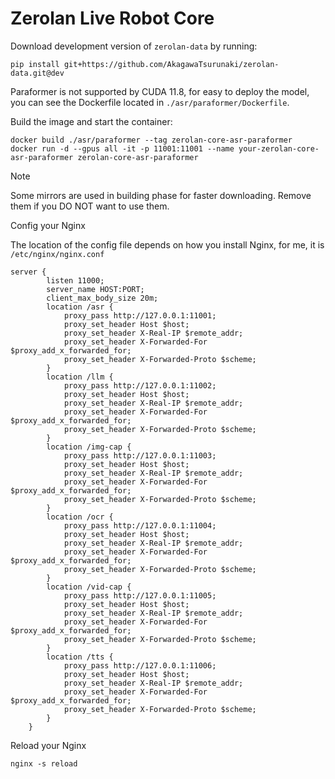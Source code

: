 # Zerolan Live Robot Core

Download development version of `zerolan-data` by running: 

```shell
pip install git+https://github.com/AkagawaTsurunaki/zerolan-data.git@dev
```

Paraformer is not supported by CUDA 11.8, for easy to deploy the model, you can see the Dockerfile located in `./asr/paraformer/Dockerfile`.

Build the image and start the container:

```shell
docker build ./asr/paraformer --tag zerolan-core-asr-paraformer
docker run -d --gpus all -it -p 11001:11001 --name your-zerolan-core-asr-paraformer zerolan-core-asr-paraformer
```

> [!NOTE]
> Some mirrors are used in building phase for faster downloading. Remove them if you DO NOT want to use them.

Config your Nginx

The location of the config file depends on how you install Nginx, for me, it is `/etc/nginx/nginx.conf`

```
server {
        listen 11000;
        server_name HOST:PORT;
        client_max_body_size 20m;
        location /asr {
            proxy_pass http://127.0.0.1:11001;
            proxy_set_header Host $host;             
            proxy_set_header X-Real-IP $remote_addr; 
            proxy_set_header X-Forwarded-For $proxy_add_x_forwarded_for;
            proxy_set_header X-Forwarded-Proto $scheme;  
        }
        location /llm {
            proxy_pass http://127.0.0.1:11002;
            proxy_set_header Host $host;             
            proxy_set_header X-Real-IP $remote_addr; 
            proxy_set_header X-Forwarded-For $proxy_add_x_forwarded_for;
            proxy_set_header X-Forwarded-Proto $scheme;  
        }
        location /img-cap {
            proxy_pass http://127.0.0.1:11003;
            proxy_set_header Host $host;             
            proxy_set_header X-Real-IP $remote_addr; 
            proxy_set_header X-Forwarded-For $proxy_add_x_forwarded_for;
            proxy_set_header X-Forwarded-Proto $scheme;  
        }
        location /ocr {
            proxy_pass http://127.0.0.1:11004;
            proxy_set_header Host $host;             
            proxy_set_header X-Real-IP $remote_addr; 
            proxy_set_header X-Forwarded-For $proxy_add_x_forwarded_for;
            proxy_set_header X-Forwarded-Proto $scheme;  
        }
        location /vid-cap {
            proxy_pass http://127.0.0.1:11005;
            proxy_set_header Host $host;             
            proxy_set_header X-Real-IP $remote_addr; 
            proxy_set_header X-Forwarded-For $proxy_add_x_forwarded_for;
            proxy_set_header X-Forwarded-Proto $scheme;  
        }
        location /tts {
            proxy_pass http://127.0.0.1:11006;
            proxy_set_header Host $host;             
            proxy_set_header X-Real-IP $remote_addr; 
            proxy_set_header X-Forwarded-For $proxy_add_x_forwarded_for;
            proxy_set_header X-Forwarded-Proto $scheme;  
        }
    }
```

Reload your Nginx

```shell
nginx -s reload
```
